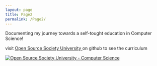 ```yaml
---
layout: page
title: Page2
permalink: /Page2/
---
```


Documenting my journey towards a self-tought education in Computer Science!

visit <a href="https://github.com/ossu/computer-science">
Open Source Society University </a> on github to see the curriculum

<a href="https://github.com/ossu/computer-science">
<img alt="Open Source Society University - Computer Science" src="https://img.shields.io/badge/OSSU-computer--science-blue.svg"> </a>
